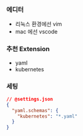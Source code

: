 ### 에디터
- 리눅스 환경에선 vim
- mac 에선 vscode

### 추천 Extension 
- yaml
- kubernetes

### 세팅

```json
// @settings.json
{
  "yaml.schemas": {
    "kubernetes": "*.yaml"
  }
}
```